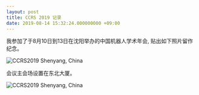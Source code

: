 ```yaml
---
layout: post
title: CCRS 2019 记录
date: 2019-08-14 15:32:24.000000000 +09:00
---
```


<p>
我参加了于8月10日到13日在沈阳举办的中国机器人学术年会, 贴出如下照片留作纪念。
</p>

<p>
<img src="https://honghaolyu.github.io/assets/images/posts/2-1.jpg" alt="CCRS2019 Shenyang, China"/>
</p>

<p>
会议主会场设置在东北大厦。
</p>

<p>
<img src="https://honghaolyu.github.io/assets/images/posts/2-2.jpg" alt="CCRS2019 Shenyang, China"/>
</p>

<!-- <p>
There are thousands of lakes in Finland. The beautiful coastline after dinner.
</p>

<p>
<img src="https://honghaolyu.github.io/assets/images/posts/1-3.jpg" alt="INDIN2019 Helsinki, Finland"/>
</p>

<p>
I met a researcher Ronal Bejarano from Tempere University. We talk a lot about the human-robot collaboration.
</p>

<p>
<img src="https://honghaolyu.github.io/assets/images/posts/1-4.jpg" alt="INDIN2019 Helsinki, Finland"/>
</p>

<p>
The main venue of the conf is in Aalto University at Espoo, a beautiful campus.
</p>

<p>
<img src="https://honghaolyu.github.io/assets/images/posts/1-5.jpg" alt="INDIN2019 Helsinki, Finland"/>
</p> -->